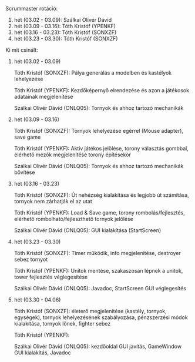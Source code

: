 Scrummaster rotáció:
1. hét (03.02 - 03.09): Szálkai Olivér Dávid
2. hét (03.09 - 03.16): Tóth Kristóf (YPENKF)
3. hét (03.16 - 03.23): Tóth Kristóf (SONXZF)
4. hét (03.23 - 03.30): Tóth Kristóf (SONXZF) 

Ki mit csinált:
1. hét (03.02 - 03.09)
    
    Tóth Kristóf (SONXZF): Pálya generálás a modelben és kastélyok lehelyezése

    Tóth Kristóf (YPENKF): Kezdőképernyő elrendezése és azon a játékosok adatainak megjelenítése

    Szálkai Olivér Dávid (ONLQ05): Tornyok és ahhoz tartozó mechanikák
2. hét (03.09 - 03.16)
    
    Tóth Kristóf (SONXZF): Tornyok lehelyezése egérrel (Mouse adapter), save game

    Tóth Kristóf (YPENKF): Aktiv játékos jelölése, torony választás gombbal, elérhető mezők megjelenítése torony építésekor
    
    Szálkai Olivér Dávid (ONLQ05): Tornyok és ahhoz tartozó mechanikák bővítése
    
3. hét (03.16 - 03.23)

    Tóth Kristóf (SONXZF): Út nehézség kialakítása és legjobb út számítása, tornyok nem zárhatják el az utat

    Tóth Kristóf (YPENKF): Load & Save game, torony rombolás/fejlesztés, elérhető rombolható/fejleszthető tornyok jelőlése
    
    Szálkai Olivér Dávid (ONLQ05): GUI kialakítása (StartScreen)

4. hét (03.23 - 03.30)

    Tóth Kristóf (SONXZF): Timer működik, info megjelenitése, destroyer sebez tornyot

    Tóth Kristóf (YPENKF): Unitok mentése, szakaszosan lépnek a unitok, tower fejlesztés véglegesítése
    
    Szálkai Olivér Dávid (ONLQ05): Javadoc, StartScreen GUI véglegesítés

5. hét (03.30 - 04.06)

    Tóth Kristóf (SONXZF): életerő megjelenítése (kastély, tornyok, egységek), tornyok lehelyezésének szabályozása, pénzszerzési módok kialakítása, tornyok lőnek, fighter sebez

    Tóth Kristóf (YPENKF): 
    
    Szálkai Olivér Dávid (ONLQ05): kezdőoldal GUI javítás, GameWindow GUI kialakítás, Javadoc

